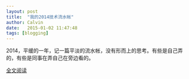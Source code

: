 ```yaml
---
layout: post
title:  "我的2014技术流水帐"
author: Calvin
date:   2015-01-02 11:47:48
tags: [blogging]
---
```


2014，平缓的一年，记一篇平淡的流水帐，没有形而上的思考。有些是自己弄的，有些是同事在弄自己在旁边看的。


[全文阅读](http://calvin1978.blogcn.com/articles/my2014.html) 

